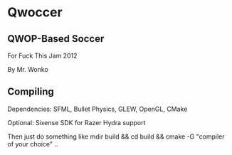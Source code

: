 Qwoccer
=======

QWOP-Based Soccer
-----------------

For Fuck This Jam 2012

By Mr. Wonko

Compiling
---------

Dependencies: SFML, Bullet Physics, GLEW, OpenGL, CMake

Optional: Sixense SDK for Razer Hydra support

Then just do something like mdir build && cd build && cmake -G "compiler of your choice" ..